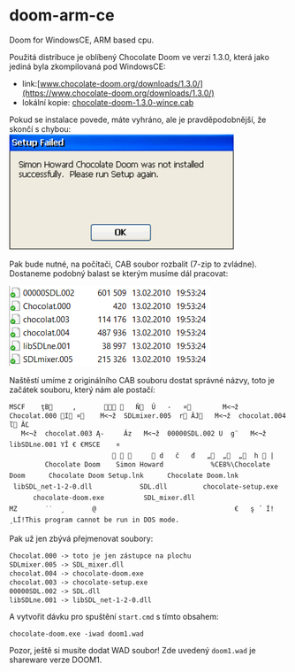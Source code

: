 # doom-arm-ce
Doom for WindowsCE, ARM based cpu.

Použitá distribuce je oblíbený Chocolate Doom ve verzi 1.3.0, která jako jediná byla zkompilovaná pod WindowsCE:
- link:[www.chocolate-doom.org/downloads/1.3.0/](https://www.chocolate-doom.org/downloads/1.3.0/)
- lokální kopie: [chocolate-doom-1.3.0-wince.cab](chocolate-doom-1.3.0-wince.cab)

Pokud se instalace povede, máte vyhráno, ale je pravděpodobnější, že skončí s chybou:
![IMAGE](pic/1_setup_failed.PNG)

Pak bude nutné, na počítači, CAB soubor rozbalit (7-zip to zvládne). Dostaneme podobný balast se kterým musíme dál pracovat:

![IMAGE](pic/2_cab_unzip.PNG)

Naštěstí umíme z originálního CAB souboru dostat správné názvy, toto je začátek souboru, který nám ale postačí:

```
MSCF    ţB     ,           Ň  Ú   -   ¤        M<¬ž  Chocolat.000 I ¤    M<¬ž  SDLmixer.005  r ÂJ   M<¬ž  chocolat.004  ľ ÂĽ
   M<¬ž  chocolat.003 Ą-	 Âz   M<¬ž  00000SDL.002 U  g¨   M<¬ž  libSDLne.001 YÎ € €MSCE    ¤         
                                  d   č   đ   „  „  „  h  | 
         Chocolate Doom    Simon Howard            %CE8%\Chocolate Doom      Chocolate Doom Setup.lnk      Chocolate Doom.lnk               libSDL_net-1-2-0.dll            SDL.dll         chocolate-setup.exe         chocolate-doom.exe          SDL_mixer.dll                       MZ       ˙˙  ¸       @                                   €   ş ´	Í!¸LÍ!This program cannot be run in DOS mode.
 ```

 Pak už jen zbývá přejmenovat soubory:

```
Chocolat.000 -> toto je jen zástupce na plochu
SDLmixer.005 -> SDL_mixer.dll
chocolat.004 -> chocolate-doom.exe
chocolat.003 -> chocolate-setup.exe
00000SDL.002 -> SDL.dll
libSDLne.001 -> libSDL_net-1-2-0.dll
```
A vytvořit dávku pro spuštění `start.cmd` s tímto obsahem:

```
chocolate-doom.exe -iwad doom1.wad
```

Pozor, ještě si musíte dodat WAD soubor! Zde uvedený `doom1.wad` je shareware verze DOOM1.